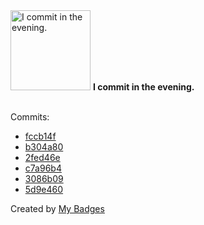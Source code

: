 <img src="https://github.com/my-badges/my-badges/blob/master/src/all-badges/time-of-commit/evening-commits.png?raw=true" alt="I commit in the evening." title="I commit in the evening." width="128">
<strong>I commit in the evening.</strong>
<br><br>

Commits:

- <a href="https://github.com/wcrum/wcrum.dev/commit/fccb14f8915f83e8ed4e508a10a04a24276b93ef">fccb14f</a>
- <a href="https://github.com/wcrum/wmp-tak/commit/b304a8073b42dd0d8e81780c9c74e47bc7709cb1">b304a80</a>
- <a href="https://github.com/wcrum/wmp-tak/commit/2fed46e7ea251971f1299a160cdb4540cb6b5bb3">2fed46e</a>
- <a href="https://github.com/marinecoders/marines.dev/commit/c7a96b42e48559e8e09182420979a3877fe49d22">c7a96b4</a>
- <a href="https://github.com/marinecoders/marines.dev/commit/3086b09bc20d9d16e6f51273821f62d945b15aa7">3086b09</a>
- <a href="https://github.com/marinecoders/marines.dev/commit/5d9e460ef7998933c4cd4027bb86dda2170ba709">5d9e460</a>


Created by <a href="https://github.com/my-badges/my-badges">My Badges</a>